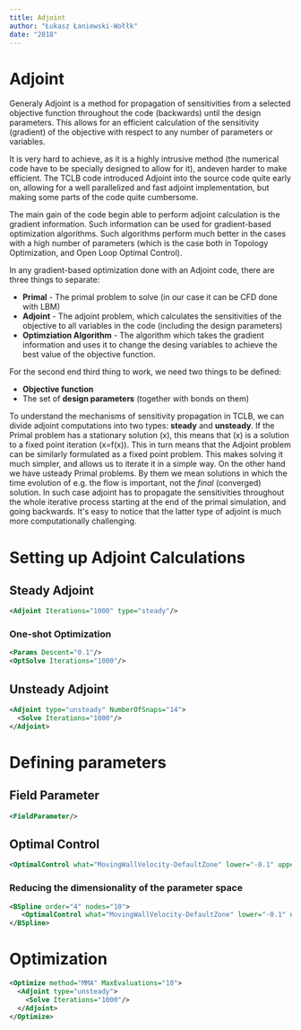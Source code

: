 ```yaml
---
title: Adjoint
author: "Łukasz Łaniewski-Wołłk"
date: "2018"
---
```


# Adjoint

Generaly Adjoint is a method for propagation of sensitivities from a selected objective
function throughout the code (backwards) until the design parameters. This allows for an
efficient calculation of the sensitivity (gradient) of the objective with respect to
any number of parameters or variables.

It is very hard to achieve, as it is a highly intrusive method (the numerical code have to
be specially designed to allow for it), andeven harder to make efficient. The TCLB code
introduced Adjoint into the source code quite early on, allowing for a well parallelized
and fast adjoint implementation, but making some parts of the code quite cumbersome.

The main gain of the code begin able to perform adjoint calculation is the gradient
information. Such information can be used for gradient-based optimization algorithms.
Such algorithms perform much better in the cases with a high number of parameters
(which is the case both in Topology Optimization, and Open Loop Optimal Control).

In any gradient-based optimization done with an Adjoint code, there are three things to separate:

- **Primal** - The primal problem to solve (in our case it can be CFD done with LBM)
- **Adjoint** - The adjoint problem, which calculates the sensitivities of the objective to all variables in the code (including the design parameters)
- **Optimziation Algorithm** - The algorithm which takes the gradient information and uses it to change the desing variables to achieve the best value of the objective function.

For the second end third thing to work, we need two things to be defined:

- **Objective function**
- The set of **design parameters** (together with bonds on them)

To understand the mechanisms of sensitivity propagation in TCLB, we can divide adjoint
computations into two types: **steady** and **unsteady**. If the Primal problem has a stationary
solution \(x\), this means that \(x\) is a solution to a fixed point iteration \(x=f(x)\).
This in turn means that the Adjoint problem can be similarly formulated as a fixed point
problem. This makes solving it much simpler, and allows us to iterate it in a simple way.
On the other hand we have usteady Primal problems. By them we mean solutions in which the
time evolution of e.g. the flow is important, not the *final* (converged) solution. In
such case adjoint has to propagate the sensitivities throughout the whole iterative process
starting at the end of the primal simulation, and going backwards. It's easy to notice that
the latter type of adjoint is much more computationally challenging.

# Setting up Adjoint Calculations

## Steady Adjoint

```xml
<Adjoint Iterations="1000" type="steady"/>
```

### One-shot Optimization

```xml
<Params Descent="0.1"/>
<OptSolve Iterations="1000"/>
```

## Unsteady Adjoint

```xml
<Adjoint type="unsteady" NumberOfSnaps="14">
  <Solve Iterations="1000"/>
</Adjoint>
```

# Defining parameters

## Field Parameter

```xml
<FieldParameter/>
```

## Optimal Control

```xml
<OptimalControl what="MovingWallVelocity-DefaultZone" lower="-0.1" upper="0.1"/>
```

### Reducing the dimensionality of the parameter space

```xml
<BSpline order="4" nodes="10">
   <OptimalControl what="MovingWallVelocity-DefaultZone" lower="-0.1" upper="0.1"/>
</BSpline>
```

# Optimization

```xml
<Optimize method="MMA" MaxEvaluations="10">
  <Adjoint type="unsteady">
    <Solve Iterations="1000"/>
  </Adjoint>
</Optimize>
```

